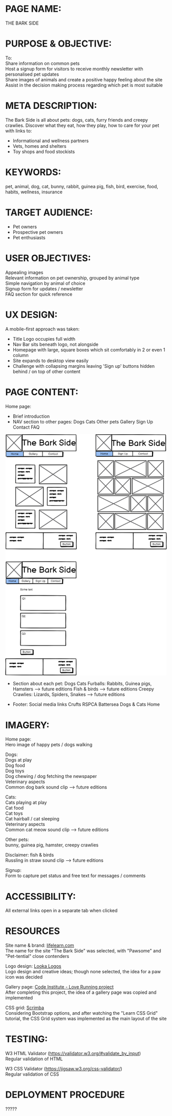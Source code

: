 # PAGE NAME:  
THE BARK SIDE

# PURPOSE & OBJECTIVE:  
To:  
Share information on common pets  
Host a signup form for visitors to receive monthly newsletter with personalised pet updates  
Share images of animals and create a positive happy feeling about the site  
Assist in the decision making process regarding which pet is most suitable

# META DESCRIPTION:  
The Bark Side is all about pets: dogs, cats, furry friends and creepy crawlies. Discover what they eat, how they play, how to care for your pet with links to:  
* Informational and wellness partners  
* Vets, homes and shelters
* Toy shops and food stockists

# KEYWORDS:  
pet, animal, dog, cat, bunny, rabbit, guinea pig, fish, bird, exercise, food, habits, wellness, insurance

# TARGET AUDIENCE:  
- Pet owners
- Prospective pet owners
- Pet enthusiasts

# USER OBJECTIVES:  
Appealing images  
Relevant information on pet ownership, grouped by animal type  
Simple navigation by animal of choice  
Signup form for updates / newsletter  
FAQ section for quick reference

# UX DESIGN:  
A mobile-first approach was taken:  
* Title Logo occupies full width
* Nav Bar sits beneath logo, not alongside
* Homepage with large, square boxes which sit comfortably in 2 or even 1 column
* Site expands to desktop view easily
* Challenge with collapsing margins leaving 'Sign up' buttons hidden behind / on top of other content

# PAGE CONTENT:  
Home page:  
* Brief introduction
* NAV section to other pages:
Dogs
Cats
Other pets
Gallery
Sign Up
Contact
FAQ

![wireframes](assets/images/TheBarkSide.png)

* Section about each pet:
Dogs
Cats
Furballs: Rabbits, Guinea pigs, Hamsters	-->	future editions
Fish & birds					-->	future editions
Creepy Crawlies: Lizards, Spiders, Snakes	--> 	future editions

* Footer:
Social media links
Crufts
RSPCA
Battersea Dogs & Cats Home
			
# IMAGERY:
Home page:  
Hero image of happy pets / dogs walking

Dogs:  
Dogs at play  
Dog food  
Dog toys  
Dog chewing / dog fetching the newspaper  
Veterinary aspects  
Common dog bark sound clip               --> future editions

Cats:  
Cats playing at play  
Cat food  
Cat toys  
Cat hairball / cat sleeping  
Veterinary aspects  
Common cat meow sound clip              --> future editions

Other pets:  
bunny, guinea pig, hamster, creepy crawlies  

Disclaimer: fish & birds  
Russling in straw sound clip            --> future editions
	
Signup:  
Form to capture pet status and free text for messages / comments

# ACCESSIBILITY:  
All external links open in a separate tab when clicked

# RESOURCES
Site name & brand: [lifelearn.com](https://www.lifelearn.com/2016/02/24/the-jumbo-reference-list-of-pet-puns/)  
The name for the site "The Bark Side" was selected, with "Pawsome" and "Pet-tential" close contenders

Logo design: [Looka Logos](https://looka.com/editor/144159302)  
Logo design and creative ideas; though none selected, the idea for a paw icon was decided

Gallery page: [Code Institute - Love Running project](https://learn.codeinstitute.net/dashboard)  
After completing this project, the idea of a gallery page was copied and implemented
   	
CSS grid: [Scrimba](https://scrimba.com/learn/cssgrid)  
Considering Bootstrap options, and after watching the "Learn CSS Grid" tutorial, the CSS Grid system was implemented as the main layout of the site  

# TESTING:  
W3 HTML Validator (https://validator.w3.org/#validate_by_input)  
Regular validation of HTML  
  
W3 CSS Validator (https://jigsaw.w3.org/css-validator/)  
Regular validation of CSS  

# DEPLOYMENT PROCEDURE  
?????
